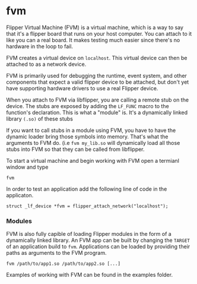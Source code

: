 # fvm

Flipper Virtual Machine (FVM) is a virtual machine, which is a way to say that it's a flipper board that runs on your host computer. You can attach to it like you can a real board. It makes testing much easier since there's no hardware in the loop to fail.

FVM creates a virtual device on `localhost`. This virtual device can then be attached to as a network device.

FVM is primarily used for debugging the runtime, event system, and other components that expect a valid flipper device to be attached, but don't yet have supporting hardware drivers to use a real Flipper device.

When you attach to FVM via libflipper, you are calling a remote stub on the device. The stubs are exposed by adding the `LF_FUNC` macro to the function's declaration. This is what a "module" is. It's a dynamically linked library `(.so)` of these stubs

If you want to call stubs in a module using FVM, you have to have the dynamic loader bring those symbols into memory. That's what the arguments to FVM do. (i.e `fvm my_lib.so` will dynamically load all those stubs into FVM so that they can be called from libflipper.

To start a virtual machine and begin working with FVM open a termianl window and type
```
fvm
```
In order to test an application add the following line of code in the applicaton.
```
struct _lf_device *fvm = flipper_attach_network("localhost");
```

### Modules

FVM is also fully capible of loading Flipper modules in the form of a dynamically linked library. An FVM app can be built by changing the `TARGET` of an application build to `fvm`. Applications can be loaded by providing their paths as arguments to the FVM program.

```
fvm /path/to/app1.so /path/to/app2.so [...]
```
Examples of working with FVM can be found in the examples folder.